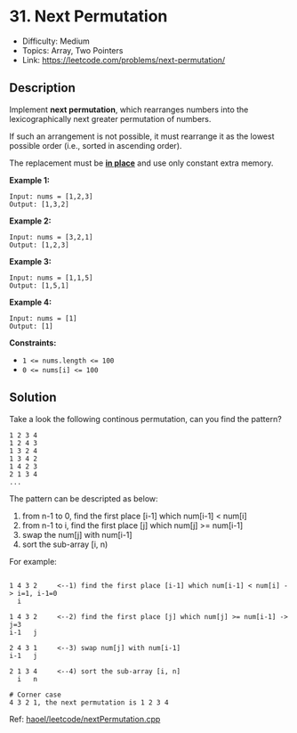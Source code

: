 # 31. Next Permutation

- Difficulty: Medium
- Topics: Array, Two Pointers
- Link: https://leetcode.com/problems/next-permutation/

## Description

Implement **next permutation**, which rearranges numbers into the lexicographically next greater permutation of numbers.

If such an arrangement is not possible, it must rearrange it as the lowest possible order (i.e., sorted in ascending order).

The replacement must be **[in place](http://en.wikipedia.org/wiki/In-place_algorithm)** and use only constant extra memory.

**Example 1:**

```
Input: nums = [1,2,3]
Output: [1,3,2]
```

**Example 2:**

```
Input: nums = [3,2,1]
Output: [1,2,3]
```

**Example 3:**

```
Input: nums = [1,1,5]
Output: [1,5,1]
```

**Example 4:**

```
Input: nums = [1]
Output: [1]
```

**Constraints:**

- `1 <= nums.length <= 100`
- `0 <= nums[i] <= 100`

## Solution

Take a look the following continous permutation, can you find the pattern?

```shell
1 2 3 4
1 2 4 3
1 3 2 4
1 3 4 2
1 4 2 3
2 1 3 4
...
```

The pattern can be descripted as below:

1. from n-1 to 0, find the first place [i-1] which num[i-1] < num[i]
2. from n-1 to i, find the first place [j] which num[j] >= num[i-1]
3. swap the num[j] with num[i-1]
4. sort the sub-array [i, n)

For example:

```shell

1 4 3 2     <--1) find the first place [i-1] which num[i-1] < num[i] -> i=1, i-1=0
  i

1 4 3 2     <--2) find the first place [j] which num[j] >= num[i-1] -> j=3
i-1   j

2 4 3 1     <--3) swap num[j] with num[i-1]
i-1   j

2 1 3 4     <--4) sort the sub-array [i, n]
  i   n

# Corner case
4 3 2 1, the next permutation is 1 2 3 4
```

Ref: [haoel/leetcode/nextPermutation.cpp](https://github.com/haoel/leetcode/blob/master/algorithms/cpp/nextPermutation/nextPermutation.cpp)
